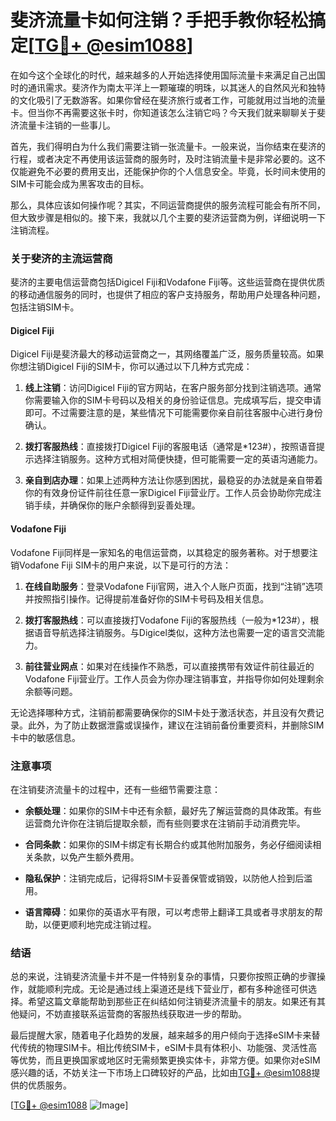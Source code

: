 # 斐济流量卡如何注销？手把手教你轻松搞定[[TG💪+ @esim1088](https://t.me/s/esim1088)]

在如今这个全球化的时代，越来越多的人开始选择使用国际流量卡来满足自己出国时的通讯需求。斐济作为南太平洋上一颗璀璨的明珠，以其迷人的自然风光和独特的文化吸引了无数游客。如果你曾经在斐济旅行或者工作，可能就用过当地的流量卡。但当你不再需要这张卡时，你知道该怎么注销它吗？今天我们就来聊聊关于斐济流量卡注销的一些事儿。

首先，我们得明白为什么我们需要注销一张流量卡。一般来说，当你结束在斐济的行程，或者决定不再使用该运营商的服务时，及时注销流量卡是非常必要的。这不仅能避免不必要的费用支出，还能保护你的个人信息安全。毕竟，长时间未使用的SIM卡可能会成为黑客攻击的目标。

那么，具体应该如何操作呢？其实，不同运营商提供的服务流程可能会有所不同，但大致步骤是相似的。接下来，我就以几个主要的斐济运营商为例，详细说明一下注销流程。

### 关于斐济的主流运营商

斐济的主要电信运营商包括Digicel Fiji和Vodafone Fiji等。这些运营商在提供优质的移动通信服务的同时，也提供了相应的客户支持服务，帮助用户处理各种问题，包括注销SIM卡。

#### Digicel Fiji

Digicel Fiji是斐济最大的移动运营商之一，其网络覆盖广泛，服务质量较高。如果你想注销Digicel Fiji的SIM卡，你可以通过以下几种方式完成：

1. **线上注销**：访问Digicel Fiji的官方网站，在客户服务部分找到注销选项。通常你需要输入你的SIM卡号码以及相关的身份验证信息。完成填写后，提交申请即可。不过需要注意的是，某些情况下可能需要你亲自前往客服中心进行身份确认。

2. **拨打客服热线**：直接拨打Digicel Fiji的客服电话（通常是*123#），按照语音提示选择注销服务。这种方式相对简便快捷，但可能需要一定的英语沟通能力。

3. **亲自到店办理**：如果上述两种方法让你感到困扰，最稳妥的办法就是亲自带着你的有效身份证件前往任意一家Digicel Fiji营业厅。工作人员会协助你完成注销手续，并确保你的账户余额得到妥善处理。

#### Vodafone Fiji

Vodafone Fiji同样是一家知名的电信运营商，以其稳定的服务著称。对于想要注销Vodafone Fiji SIM卡的用户来说，以下是可行的方法：

1. **在线自助服务**：登录Vodafone Fiji官网，进入个人账户页面，找到“注销”选项并按照指引操作。记得提前准备好你的SIM卡号码及相关信息。

2. **拨打客服热线**：可以直接拨打Vodafone Fiji的客服热线（一般为*123#），根据语音导航选择注销服务。与Digicel类似，这种方法也需要一定的语言交流能力。

3. **前往营业网点**：如果对在线操作不熟悉，可以直接携带有效证件前往最近的Vodafone Fiji营业厅。工作人员会为你办理注销事宜，并指导你如何处理剩余余额等问题。

无论选择哪种方式，注销前都需要确保你的SIM卡处于激活状态，并且没有欠费记录。此外，为了防止数据泄露或误操作，建议在注销前备份重要资料，并删除SIM卡中的敏感信息。

### 注意事项

在注销斐济流量卡的过程中，还有一些细节需要注意：

- **余额处理**：如果你的SIM卡中还有余额，最好先了解运营商的具体政策。有些运营商允许你在注销后提取余额，而有些则要求在注销前手动消费完毕。
  
- **合同条款**：如果你的SIM卡绑定有长期合约或其他附加服务，务必仔细阅读相关条款，以免产生额外费用。

- **隐私保护**：注销完成后，记得将SIM卡妥善保管或销毁，以防他人捡到后滥用。

- **语言障碍**：如果你的英语水平有限，可以考虑带上翻译工具或者寻求朋友的帮助，以便更顺利地完成注销过程。

### 结语

总的来说，注销斐济流量卡并不是一件特别复杂的事情，只要你按照正确的步骤操作，就能顺利完成。无论是通过线上渠道还是线下营业厅，都有多种途径可供选择。希望这篇文章能帮助到那些正在纠结如何注销斐济流量卡的朋友。如果还有其他疑问，不妨直接联系运营商的客服热线获取进一步的帮助。

最后提醒大家，随着电子化趋势的发展，越来越多的用户倾向于选择eSIM卡来替代传统的物理SIM卡。相比传统SIM卡，eSIM卡具有体积小、功能强、灵活性高等优势，而且更换国家或地区时无需频繁更换实体卡，非常方便。如果你对eSIM感兴趣的话，不妨关注一下市场上口碑较好的产品，比如由[TG💪+ @esim1088](https://t.me/s/esim1088)提供的优质服务。

[[TG💪+ @esim1088](https://t.me/s/esim1088) ![Image](https://i.postimg.cc/4NQfJmqS/Snipaste-2025-05-13-00-14-12.png)]